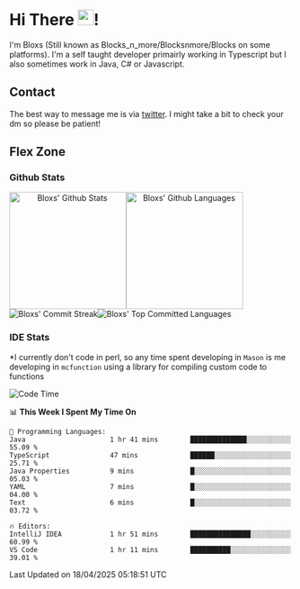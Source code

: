 # Hi There <img src="https://media.giphy.com/media/hvRJCLFzcasrR4ia7z/giphy.gif" width="28">!
I'm Bloxs (Still known as Blocks_n_more/Blocksnmore/Blocks on some platforms). I'm a self taught developer primairly working in Typescript but I also sometimes work in Java, C# or Javascript. 

## Contact
The best way to message me is via [twitter](https://twitter.com/blocksnmore). I might take a bit to check your dm so please be patient!

## Flex Zone
### Github Stats
<div style="display: flex;" align="center">
  <img src="https://readme-stats-gules.vercel.app/api?username=Blocksnmore&bg_color=23272A&show_icons=true&count_private=true&title_color=fff&text_color=fff&icon_color=3d34eb&hide_border=true&border_radius=10" alt="Bloxs' Github Stats" style="height: 13rem" />
 <img src="https://readme-stats-gules.vercel.app/api/top-langs/?username=Blocksnmore&layout=donut&count_private=true&hide_border=true&bg_color=23272A&title_color=fff&text_color=fff&icon_color=3d34eb&border_radius=10" alt="Bloxs' Github Languages" style="height: 13rem;" />
</div>
<div style="display: flex;" align="center">
  <img src="https://streak-stats.demolab.com?user=Blocksnmore&theme=github-dark-blue&hide_border=true" alt="Bloxs' Commit Streak">
  <img src="http://github-profile-summary-cards.vercel.app/api/cards/most-commit-language?username=Blocksnmore&theme=github_dark" alt="Bloxs' Top Committed Languages">
</div>

### IDE Stats
*I currently don't code in perl, so any time spent developing in `Mason` is me developing in `mcfunction` using a library for compiling custom code to functions
<!--START_SECTION:waka-->
![Code Time](http://img.shields.io/badge/Code%20Time-935%20hrs%2056%20mins-blue)

📊 **This Week I Spent My Time On** 

```text
💬 Programming Languages: 
Java                     1 hr 41 mins        ██████████████░░░░░░░░░░░   55.09 % 
TypeScript               47 mins             ██████░░░░░░░░░░░░░░░░░░░   25.71 % 
Java Properties          9 mins              █░░░░░░░░░░░░░░░░░░░░░░░░   05.03 % 
YAML                     7 mins              █░░░░░░░░░░░░░░░░░░░░░░░░   04.00 % 
Text                     6 mins              █░░░░░░░░░░░░░░░░░░░░░░░░   03.72 % 

🔥 Editors: 
IntelliJ IDEA            1 hr 51 mins        ███████████████░░░░░░░░░░   60.99 % 
VS Code                  1 hr 11 mins        ██████████░░░░░░░░░░░░░░░   39.01 % 
```


 Last Updated on 18/04/2025 05:18:51 UTC
<!--END_SECTION:waka-->
